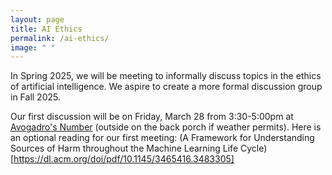 ```yaml
---
layout: page
title: AI Ethics
permalink: /ai-ethics/
image: " "
---
```


In Spring 2025, we will be meeting to informally discuss topics in the ethics of artificial intelligence. We aspire to create a more formal discussion group in Fall 2025.

Our first discussion will be on Friday, March 28 from 3:30-5:00pm at [Avogadro's Number](https://avogadros.com/) (outside on the back porch if weather permits). Here is an optional reading for our first meeting: (A Framework for Understanding Sources of Harm throughout the Machine Learning Life Cycle)[https://dl.acm.org/doi/pdf/10.1145/3465416.3483305]

